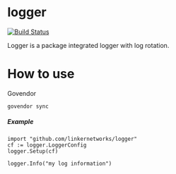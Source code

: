 logger
===

[![Build Status](https://travis-ci.org/linkernetworks/logger.svg?branch=master)](https://travis-ci.org/linkernetworks/logger)

Logger is a package integrated logger with log rotation.

# How to use

Govendor
```
govendor sync
```

##### Example

```
import "github.com/linkernetworks/logger"
cf := logger.LoggerConfig
logger.Setup(cf)

logger.Info("my log information")
```
